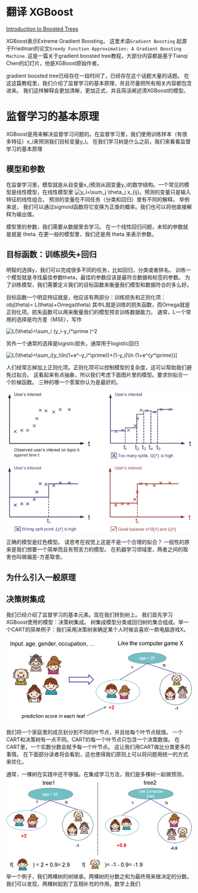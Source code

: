 # 翻译 XGBoost

[Introduction to Boosted Trees](https://xgboost.readthedocs.io/en/latest/tutorials/model.html)


XGBoost表示Extreme Gradient Boosting，
这里术语`Gradient Boosting` 起源于Friedman的论文`Greedy Function Approximation: A Gradient Boosting Machine`. 
这是一篇关于gradient boosted tree教程，大部分内容都是基于Tianqi Chen的幻灯片，他是XGBoost原始作者。

gradient boosted tree已经存在一段时间了，已经存在这个话题大量的话题。
在这这篇教程里，我们介绍了监督学习的基本原理，并且尽量把所有相关内容都包含进来。
我们这样解释会更加清晰，更加正式，并且简洁阐述清XGBoost的模型。

# 监督学习的基本原理
XGBoost是用来解决监督学习问题的。在监督学习里，我们使用训练样本（有很多特征）x_i来预测我们目标变量y_i。
在我们学习树是什么之前，我们来看看监督学习的基本原理

## 模型和参数

在监督学习里，模型就是从自变量x_i预测从因变量y_i的数学结构。一个常见的模型是线性模型，在线性模型里
<img src="https://latex.codecogs.com/gif.latex?y_i=\sum_j&space;\theta_j&space;x_{ij}" title="y_i=\sum_j \theta_j x_{ij}" />。预测的变量只是输入特征的线性组合。
预测的变量在不同任务（分类和回归）里有不同的解释。 举例来说， 我们可以通过sigmoid函数将它变换为正类的概率。我们也可以将他直接解释为输出值。

模型里的参数，我们需要从数据里去学习。 在一个线性回归问题，未知的参数就是就是 theta. 在更一般的模型里，我们还是用 theta 来表示参数。

## 目标函数：训练损失+回归

明智的选择y，我们可以完成很多不同的任务，比如回归，分类或者排名。
训练一个模型就是寻找最佳参数theta，最佳的参数应该是最符合数据和标签的参数。
为了训练模型，我们需要定义我们的目标函数来衡量我们模型和数据符合的多么好。

目标函数一个明显特征就是，他应该有两部分：训练损失和正则化项： obj(theta)= L(theta)+Omega(theta)
其中L就是训练的损失函数，而Omega就是正则化项。损失函数可以用来衡量我们的模型预言训练数据能力。
通常，L一个常用的选择是均方差（MSE），写作

<img src="https://latex.codecogs.com/gif.latex?L(\theta)=\sum_i&space;(y_i-y_i^\prime&space;)^2" title="L(\theta)=\sum_i (y_i-y_i^\prime )^2" />

另外一个通常的选择是logistic损失，通常用于logistic回归

<img src="https://latex.codecogs.com/gif.latex?L(\theta)=\sum_i[y_i\ln(1&plus;e^-y_i^\prime))&plus;(1-y_i)\ln&space;(1&plus;e^{y^\prime})]" title="L(\theta)=\sum_i[y_i\ln(1+e^-y_i^\prime))+(1-y_i)\ln (1+e^{y^\prime})]" />

人们经常忘掉加上正则化项。正则化项可以控制模型的复杂度，这可以帮助我们避免过拟合。
这看起来有点抽象，所以我们考虑下面图片里的模型。要求你拟合一个阶梯函数。
三种的哪一个答案你认为是最好的。

![](XGBoost/step_fit.png)

正确的模型是红色模型。
请思考在视觉上这是不是一个合理的拟合？
一般性的原来是我们想要一个简单而且有预言力的模型。
在机器学习领域里，两者之间的取舍也叫做偏差-方差取舍。

## 为什么引入一般原理

## 决策树集成

我们已经介绍了监督学习的基本元素。现在我们转到树上。
我们首先学习XGBoost使用的模型：决策树集成。
树集成模型分类或回归树的集合组成。举一个CART的简单例子：我们采用决策树来确定某个人时候会喜欢一款电脑游戏X。

![](XGBoost/cart.png)

我们将一个家庭里的成员划分到不同的叶节点，并且给每个叶节点赋值。
一个CART和决策树有一点不同。CART的每一个叶节点只包含一个决策数值。
在CART里，一个实数分数会赋予每一个叶节点。
这让我们用CART做比分类更多的事情。
在下面部分读者将会看到，这也使得我们原则上可以将问题用统一的方式来优化。

通常，一棵树在实践中还不够强。在集成学习方法，我们是多棵树一起做预测。
![](XGBoost/twocart.png)
举一个例子，我们两棵树的树继承。两棵树的分数之和为最终用来做决定的分数。我们可以发现，两棵树起到了互相补充的作用。数学上我们










